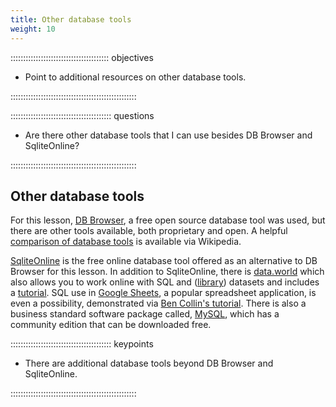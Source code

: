 ```yaml
---
title: Other database tools
weight: 10
---
```


::::::::::::::::::::::::::::::::::::::: objectives

- Point to additional resources on other database tools.

::::::::::::::::::::::::::::::::::::::::::::::::::

:::::::::::::::::::::::::::::::::::::::: questions

- Are there other database tools that I can use besides DB Browser and SqliteOnline?

::::::::::::::::::::::::::::::::::::::::::::::::::

## Other database tools

For this lesson, [DB Browser](https://sqlitebrowser.org), a free open source database tool was used, but there are other tools available, both proprietary and open. A helpful [comparison of database tools](https://en.wikipedia.org/wiki/Comparison_of_database_tools) is available via Wikipedia.

[SqliteOnline](https://sqliteonline.com/) is the free online database tool offered as an alternative to DB Browser for this lesson. In addition to SqliteOnline, there is [data.world](https://data.world) which also allows you to work online with SQL and ([library](https://data.world/datasets/library)) datasets and includes a [tutorial](https://docs.data.world/documentation/sql/concepts/basic/intro.html). SQL use in [Google Sheets](https://www.google.com/sheets/about/), a popular spreadsheet application, is even a possibility, demonstrated via [Ben Collin's tutorial](https://www.benlcollins.com/spreadsheets/google-sheets-query-sql/). There is also a business standard software package called, [MySQL](https://dev.mysql.com/downloads/), which has a community edition that can be downloaded free.

:::::::::::::::::::::::::::::::::::::::: keypoints

- There are additional database tools beyond DB Browser and SqliteOnline.

::::::::::::::::::::::::::::::::::::::::::::::::::



